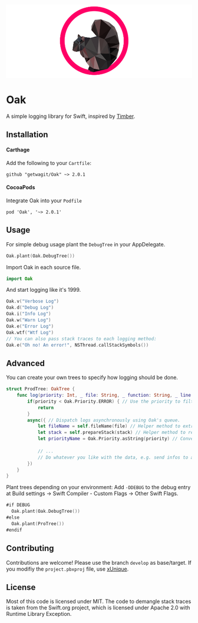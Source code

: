 ![Oak](logo.png)

# Oak 
A simple logging library for Swift, inspired by [Timber](https://github.com/JakeWharton/timber).

## Installation

#### Carthage
Add the following to your `Cartfile`:
```
github "getwagit/Oak" ~> 2.0.1 
```

#### CocoaPods

Integrate Oak into your `Podfile`
```
pod 'Oak', '~> 2.0.1'
```

## Usage
For simple debug usage plant the `DebugTree` in your AppDelegate.
```Swift
Oak.plant(Oak.DebugTree())
```
Import Oak in each source file.
```Swift
import Oak
```
And start logging like it's 1999.
```Swift
Oak.v("Verbose Log")
Oak.d("Debug Log")
Oak.i("Info Log")
Oak.w("Warn Log")
Oak.e("Error Log")
Oak.wtf("Wtf Log")
// You can also pass stack traces to each logging method:
Oak.e("Oh no! An error!", NSThread.callStackSymbols())
```

## Advanced
You can create your own trees to specify how logging should be done.
```Swift
struct ProdTree: OakTree {
    func log(priority: Int, _ file: String, _ function: String, _ line: Int, _ message: String, _ trace: [String]?) {
        if(priority < Oak.Priority.ERROR) { // Use the priority to filter logs.
            return
        }
        async({ // Dispatch logs asynchronously using Oak's queue.
            let fileName = self.fileName(file) // Helper method to extract the file name.
            let stack = self.prepareStack(stack) // Helper method to reformat the stack trace.
            let priorityName = Oak.Priority.asString(priority) // Convert priority to a String.
            
            // ...
            // Do whatever you like with the data, e.g. send infos to a logging endpoint or prompt beta users to report the bug.
        })
    }
}
```
Plant trees depending on your environment: Add `-DDEBUG` to the debug entry at Build settings -> Swift Compiler - Custom Flags -> Other Swift Flags.
```Swift
#if DEBUG
  Oak.plant(Oak.DebugTree())
#else
  Oak.plant(ProTree())
#endif
```

## Contributing
Contributions are welcome! Please use the branch `develop` as base/target. If you modifiy the `project.pbxproj` file, use [xUnique](https://github.com/truebit/xUnique).

## License 
Most of this code is licensed under MIT.
The code to demangle stack traces is taken from the Swift.org project, which is licensed under Apache 2.0 with Runtime Library Exception.
